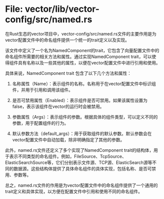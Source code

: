 # File: vector/lib/vector-config/src/named.rs

在Rust生态的vector项目中，vector-config/src/named.rs文件的主要作用是为vector配置文件中的命名组件提供一个统一的trait定义以及实现。

该文件中定义了一个名为NamedComponent的trait，它包含了向量配置文件中的命名组件所需要的相关方法和属性。通过实现NamedComponent trait，可以使得组件具有名称以及一些其他的属性，以便在vector配置文件中进行引用和使用。

具体来说，NamedComponent trait 包含了以下几个方法和属性：

1. 名称属性（Name）：表示组件的名称。名称用于在vector配置文件中标识组件，并用于引用和调用该组件。

2. 是否可禁用属性（Enabled）：表示组件是否可禁用。如果该属性设置为false，表示该组件在vector的运行时会被禁用。

3. 参数属性（Args）：表示组件的参数。根据具体的组件类型，可以定义不同的参数，用于配置组件的行为。

4. 默认参数方法（default_args）：用于获取组件的默认参数。默认参数会在vector配置文件中自动加载，除非明确指定了其他的参数。

此外，named.rs文件还定义了多个实现了NamedComponent trait的结构体，用于表示不同类型的命名组件。例如，FileSource、TcpSource、ElasticSearchSource等，它们分别表示文件源、TCP源、ElasticSearch源等不同的数据源。这些结构体提供了具体命名组件的具体实现，包括名称、是否可禁用、参数等。

总之，named.rs文件的作用是为vector配置文件中的命名组件提供了一个通用的trait定义和具体实现，以方便在配置文件中引用和使用不同的命名组件。

